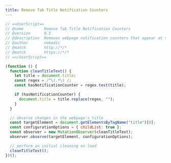 ```yaml
---
title: Remove Tab Title Notification Counters
---
```

<!-- Available on Greasy Fork: [https://greasyfork.org/en/scripts/514878-scroll-percentage-bar-with-text](https://greasyfork.org/en/scripts/514878-scroll-percentage-bar-with-text) -->

```js
// ==UserScript==
// @name         Remove Tab Title Notification Counters
// @version      0.5
// @description  Removes webpage notification counters that appear at the begining of the tab title. Ex.) "(1) Example Title" becomes "Example Title"
// @author       nomadic
// @match        http://*/*
// @match        https://*/*
// ==/UserScript==

(function () {
  function cleanTitleText() {
    let title = document.title;
    const regex = /^\(.*\) /;
    const hasNotificationCounter = regex.test(title);

    if (hasNotificationCounter) {
      document.title = title.replace(regex, "");
    }
  }

  // observe changes in the webpage's title
  const targetElement = document.getElementsByTagName("title")[0];
  const configurationOptions = { childList: true };
  const observer = new MutationObserver(cleanTitleText);
  observer.observe(targetElement, configurationOptions);

  // perform an initial cleaning on load
  cleanTitleText();
})();
```